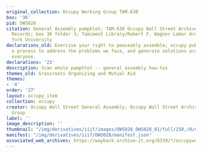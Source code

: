 ```yaml
---
original_collection: Occupy Working Group TAM.630
box: '36'
pid: OWS028
citation: General Assembly pamphlet; TAM.630 Occupy Wall Street Archives Working Group
  Records; box 36 folder 3; Tamiment Library/Robert F. Wagner Labor Archives, New
  York University
declarations_old: Exercise your right to peaceably assemble; occupy public space;  create
  a process to address the problems we face, and generate solutions accessible to
  everyone.
declarations: '23'
description: Scan whole pamphlet -- general assembly how-tos
themes_old: Grassroots Organizing and Mutual Aid
themes:
- '4'
order: '27'
layout: occupy_item
collection: occupy
creator: Occupy Wall Street General Assembly; Occupy Wall Street Archives Working
  Group
label: ''
image_description: ''
thumbnail: "/img/derivatives/iiif/images/OWS028_OWS028_01/full/250,/0/default.jpg"
manifest: "/img/derivatives/iiif/OWS028/manifest.json"
associated_web_archives: https://wayback.archive-it.org/6339/*/occupywallst.org/
---
```

